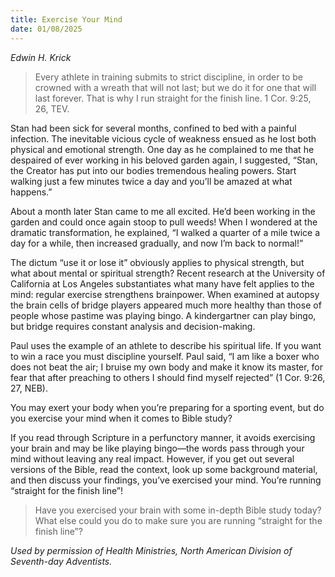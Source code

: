 ```yaml
---
title: Exercise Your Mind
date: 01/08/2025
---
```


_Edwin H. Krick_

> <p></p>
> Every athlete in training submits to strict discipline, in order to be crowned with a wreath that will not last; but we do it for one that will last forever. That is why I run straight for the finish line. 1 Cor. 9:25, 26, TEV.

Stan had been sick for several months, confined to bed with a painful infection. The inevitable vicious cycle of weakness ensued as he lost both physical and emotional strength. One day as he complained to me that he despaired of ever working in his beloved garden again, I suggested, “Stan, the Creator has put into our bodies tremendous healing powers. Start walking just a few minutes twice a day and you’ll be amazed at what happens.”

About a month later Stan came to me all excited. He’d been working in the garden and could once again stoop to pull weeds! When I wondered at the dramatic transformation, he explained, “I walked a quarter of a mile twice a day for a while, then increased gradually, and now I’m back to normal!”

The dictum “use it or lose it” obviously applies to physical strength, but what about mental or spiritual strength? Recent research at the University of California at Los Angeles substantiates what many have felt applies to the mind: regular exercise strengthens brainpower. When examined at autopsy the brain cells of bridge players appeared much more healthy than those of people whose pastime was playing bingo. A kindergartner can play bingo, but bridge requires constant analysis and decision-making.

Paul uses the example of an athlete to describe his spiritual life. If you want to win a race you must discipline yourself. Paul said, “I am like a boxer who does not beat the air; I bruise my own body and make it know its master, for fear that after preaching to others I should find myself rejected” (1 Cor. 9:26, 27, NEB).

You may exert your body when you’re preparing for a sporting event, but do you exercise your mind when it comes to Bible study?

If you read through Scripture in a perfunctory manner, it avoids exercising your brain and may be like playing bingo—the words pass through your mind without leaving any real impact. However, if you get out several versions of the Bible, read the context, look up some background material, and then discuss your findings, you’ve exercised your mind. You’re running “straight for the finish line”!

> <callout></callout>
> Have you exercised your brain with some in-depth Bible study today? What else could you do to make sure you are running “straight for the finish line”?

_Used by permission of Health Ministries, North American Division of Seventh-day Adventists._